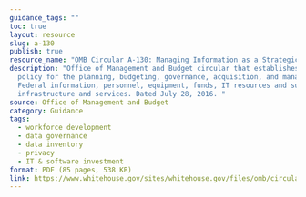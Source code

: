 ```yaml
---
guidance_tags: ""
toc: true
layout: resource
slug: a-130
publish: true
resource_name: "OMB Circular A-130: Managing Information as a Strategic Resource"
description: "Office of Management and Budget circular that establishes general
  policy for the planning, budgeting, governance, acquisition, and management of
  Federal information, personnel, equipment, funds, IT resources and supporting
  infrastructure and services. Dated July 28, 2016. "
source: Office of Management and Budget
category: Guidance
tags:
  - workforce development
  - data governance
  - data inventory
  - privacy
  - IT & software investment
format: PDF (85 pages, 538 KB)
link: https://www.whitehouse.gov/sites/whitehouse.gov/files/omb/circulars/A130/a130revised.pdf
---
```

